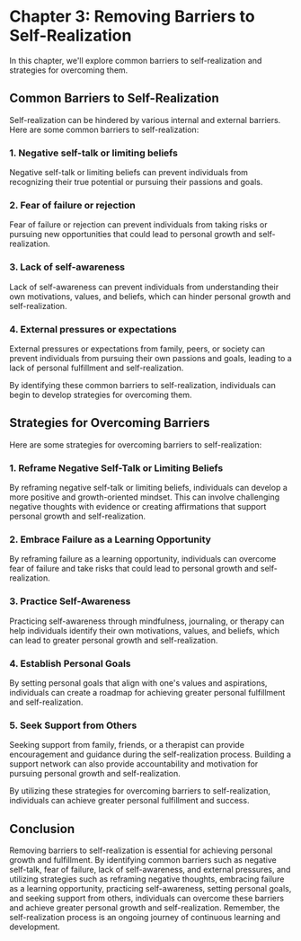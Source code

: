 Chapter 3: Removing Barriers to Self-Realization
================================================

In this chapter, we'll explore common barriers to self-realization and strategies for overcoming them.

Common Barriers to Self-Realization
-----------------------------------

Self-realization can be hindered by various internal and external barriers. Here are some common barriers to self-realization:

### 1. Negative self-talk or limiting beliefs

Negative self-talk or limiting beliefs can prevent individuals from recognizing their true potential or pursuing their passions and goals.

### 2. Fear of failure or rejection

Fear of failure or rejection can prevent individuals from taking risks or pursuing new opportunities that could lead to personal growth and self-realization.

### 3. Lack of self-awareness

Lack of self-awareness can prevent individuals from understanding their own motivations, values, and beliefs, which can hinder personal growth and self-realization.

### 4. External pressures or expectations

External pressures or expectations from family, peers, or society can prevent individuals from pursuing their own passions and goals, leading to a lack of personal fulfillment and self-realization.

By identifying these common barriers to self-realization, individuals can begin to develop strategies for overcoming them.

Strategies for Overcoming Barriers
----------------------------------

Here are some strategies for overcoming barriers to self-realization:

### 1. Reframe Negative Self-Talk or Limiting Beliefs

By reframing negative self-talk or limiting beliefs, individuals can develop a more positive and growth-oriented mindset. This can involve challenging negative thoughts with evidence or creating affirmations that support personal growth and self-realization.

### 2. Embrace Failure as a Learning Opportunity

By reframing failure as a learning opportunity, individuals can overcome fear of failure and take risks that could lead to personal growth and self-realization.

### 3. Practice Self-Awareness

Practicing self-awareness through mindfulness, journaling, or therapy can help individuals identify their own motivations, values, and beliefs, which can lead to greater personal growth and self-realization.

### 4. Establish Personal Goals

By setting personal goals that align with one's values and aspirations, individuals can create a roadmap for achieving greater personal fulfillment and self-realization.

### 5. Seek Support from Others

Seeking support from family, friends, or a therapist can provide encouragement and guidance during the self-realization process. Building a support network can also provide accountability and motivation for pursuing personal growth and self-realization.

By utilizing these strategies for overcoming barriers to self-realization, individuals can achieve greater personal fulfillment and success.

Conclusion
----------

Removing barriers to self-realization is essential for achieving personal growth and fulfillment. By identifying common barriers such as negative self-talk, fear of failure, lack of self-awareness, and external pressures, and utilizing strategies such as reframing negative thoughts, embracing failure as a learning opportunity, practicing self-awareness, setting personal goals, and seeking support from others, individuals can overcome these barriers and achieve greater personal growth and self-realization. Remember, the self-realization process is an ongoing journey of continuous learning and development.
